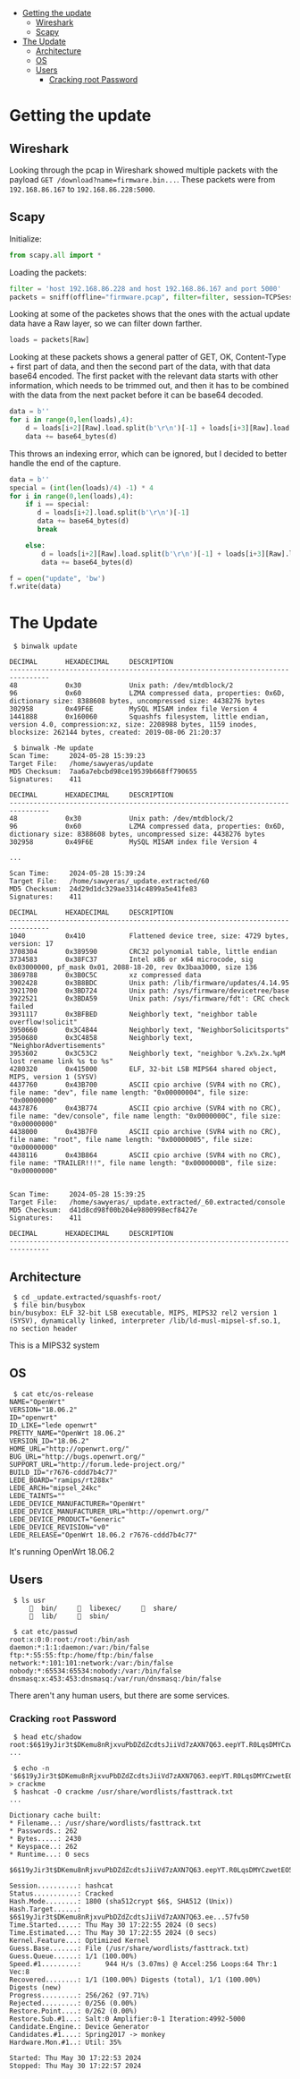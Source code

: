 - [Getting the update](#getting-the-update)
  - [Wireshark](#wireshark)
  - [Scapy](#scapy)
- [The Update](#the-update)
  - [Architecture](#architecture)
  - [OS](#os)
  - [Users](#users)
    - [Cracking root Password](#cracking-root-password)

# Getting the update
## Wireshark
Looking through the pcap in Wireshark showed multiple packets with the payload `GET /download?name=firmware.bin...`.
These packets were from `192.168.86.167` to `192.168.86.228:5000`. 

## Scapy
Initialize:

```py
from scapy.all import *
```

Loading the packets:

```py
filter = 'host 192.168.86.228 and host 192.168.86.167 and port 5000'
packets = sniff(offline="firmware.pcap", filter=filter, session=TCPSession)
```

Looking at some of the packetes shows that the ones with the actual update 
data have a Raw layer, so we can filter down farther. 

```py
loads = packets[Raw]
```

Looking at these packets shows a general patter of GET, OK, Content-Type + first part of data,
and then the second part of the data, with that data base64 encoded. 
The first packet with the relevant data starts with other information, which needs to be trimmed out, and
then it has to be combined with the data from the next packet before it can be base64 decoded.

```py
data = b''
for i in range(0,len(loads),4):
    d = loads[i+2][Raw].load.split(b'\r\n')[-1] + loads[i+3][Raw].load
    data += base64_bytes(d)
```

This throws an indexing error, which can be ignored, but I decided to better handle the end of the capture.

```py
data = b''
special = (int(len(loads)/4) -1) * 4
for i in range(0,len(loads),4):
    if i == special:
       d = loads[i+2].load.split(b'\r\n')[-1]
       data += base64_bytes(d)
       break

    else:
        d = loads[i+2][Raw].load.split(b'\r\n')[-1] + loads[i+3][Raw].load
        data += base64_bytes(d)

f = open("update", 'bw')
f.write(data)

```

# The Update

```
 $ binwalk update

DECIMAL       HEXADECIMAL     DESCRIPTION
--------------------------------------------------------------------------------
48            0x30            Unix path: /dev/mtdblock/2
96            0x60            LZMA compressed data, properties: 0x6D, dictionary size: 8388608 bytes, uncompressed size: 4438276 bytes
302958        0x49F6E         MySQL MISAM index file Version 4
1441888       0x160060        Squashfs filesystem, little endian, version 4.0, compression:xz, size: 2208988 bytes, 1159 inodes, blocksize: 262144 bytes, created: 2019-08-06 21:20:37

 $ binwalk -Me update
Scan Time:     2024-05-28 15:39:23
Target File:   /home/sawyeras/update
MD5 Checksum:  7aa6a7ebcbd98ce19539b668ff790655
Signatures:    411

DECIMAL       HEXADECIMAL     DESCRIPTION
--------------------------------------------------------------------------------
48            0x30            Unix path: /dev/mtdblock/2
96            0x60            LZMA compressed data, properties: 0x6D, dictionary size: 8388608 bytes, uncompressed size: 4438276 bytes
302958        0x49F6E         MySQL MISAM index file Version 4

...

Scan Time:     2024-05-28 15:39:24
Target File:   /home/sawyeras/_update.extracted/60
MD5 Checksum:  24d29d1dc329ae3314c4899a5e41fe83
Signatures:    411

DECIMAL       HEXADECIMAL     DESCRIPTION
--------------------------------------------------------------------------------
1040          0x410           Flattened device tree, size: 4729 bytes, version: 17
3708304       0x389590        CRC32 polynomial table, little endian
3734583       0x38FC37        Intel x86 or x64 microcode, sig 0x03000000, pf_mask 0x01, 2088-18-20, rev 0x3baa3000, size 136
3869788       0x3B0C5C        xz compressed data
3902428       0x3B8BDC        Unix path: /lib/firmware/updates/4.14.95
3921700       0x3BD724        Unix path: /sys/firmware/devicetree/base
3922521       0x3BDA59        Unix path: /sys/firmware/fdt': CRC check failed
3931117       0x3BFBED        Neighborly text, "neighbor table overflow!solicit"
3950660       0x3C4844        Neighborly text, "NeighborSolicitsports"
3950680       0x3C4858        Neighborly text, "NeighborAdvertisements"
3953602       0x3C53C2        Neighborly text, "neighbor %.2x%.2x.%pM lost rename link %s to %s"
4280320       0x415000        ELF, 32-bit LSB MIPS64 shared object, MIPS, version 1 (SYSV)
4437760       0x43B700        ASCII cpio archive (SVR4 with no CRC), file name: "dev", file name length: "0x00000004", file size: "0x00000000"
4437876       0x43B774        ASCII cpio archive (SVR4 with no CRC), file name: "dev/console", file name length: "0x0000000C", file size: "0x00000000"
4438000       0x43B7F0        ASCII cpio archive (SVR4 with no CRC), file name: "root", file name length: "0x00000005", file size: "0x00000000"
4438116       0x43B864        ASCII cpio archive (SVR4 with no CRC), file name: "TRAILER!!!", file name length: "0x0000000B", file size: "0x00000000"


Scan Time:     2024-05-28 15:39:25
Target File:   /home/sawyeras/_update.extracted/_60.extracted/console
MD5 Checksum:  d41d8cd98f00b204e9800998ecf8427e
Signatures:    411

DECIMAL       HEXADECIMAL     DESCRIPTION
--------------------------------------------------------------------------------
```

## Architecture

```
 $ cd _update.extracted/squashfs-root/
 $ file bin/busybox
bin/busybox: ELF 32-bit LSB executable, MIPS, MIPS32 rel2 version 1 (SYSV), dynamically linked, interpreter /lib/ld-musl-mipsel-sf.so.1, no section header

```
This is a MIPS32 system

## OS
```
 $ cat etc/os-release
NAME="OpenWrt"
VERSION="18.06.2"
ID="openwrt"
ID_LIKE="lede openwrt"
PRETTY_NAME="OpenWrt 18.06.2"
VERSION_ID="18.06.2"
HOME_URL="http://openwrt.org/"
BUG_URL="http://bugs.openwrt.org/"
SUPPORT_URL="http://forum.lede-project.org/"
BUILD_ID="r7676-cddd7b4c77"
LEDE_BOARD="ramips/rt288x"
LEDE_ARCH="mipsel_24kc"
LEDE_TAINTS=""
LEDE_DEVICE_MANUFACTURER="OpenWrt"
LEDE_DEVICE_MANUFACTURER_URL="http://openwrt.org/"
LEDE_DEVICE_PRODUCT="Generic"
LEDE_DEVICE_REVISION="v0"
LEDE_RELEASE="OpenWrt 18.06.2 r7676-cddd7b4c77"
```

It's running OpenWrt 18.06.2

## Users
```
 $ ls usr
       bin/       libexec/       share/
       lib/       sbin/

 $ cat etc/passwd
root:x:0:0:root:/root:/bin/ash
daemon:*:1:1:daemon:/var:/bin/false
ftp:*:55:55:ftp:/home/ftp:/bin/false
network:*:101:101:network:/var:/bin/false
nobody:*:65534:65534:nobody:/var:/bin/false
dnsmasq:x:453:453:dnsmasq:/var/run/dnsmasq:/bin/false
```

There aren't any human users, but there are some services.

### Cracking `root` Password
```
 $ head etc/shadow
root:$6$19yJir3t$DKemu8nRjxvuPbDZdZcdtsJiiVd7zAXN7Q63.eepYT.R0LqsDMYCzwetEO58sPROWiVfhY1Aeu3O3awr57fv50:17994:0:99999:7:::
...

 $ echo -n '$6$19yJir3t$DKemu8nRjxvuPbDZdZcdtsJiiVd7zAXN7Q63.eepYT.R0LqsDMYCzwetEO58sPROWiVfhY1Aeu3O3awr57fv50' > crackme
 $ hashcat -O crackme /usr/share/wordlists/fasttrack.txt
...

Dictionary cache built:
* Filename..: /usr/share/wordlists/fasttrack.txt
* Passwords.: 262
* Bytes.....: 2430
* Keyspace..: 262
* Runtime...: 0 secs

$6$19yJir3t$DKemu8nRjxvuPbDZdZcdtsJiiVd7zAXN7Q63.eepYT.R0LqsDMYCzwetEO58sPROWiVfhY1Aeu3O3awr57fv50:P@55w0rd!

Session..........: hashcat
Status...........: Cracked
Hash.Mode........: 1800 (sha512crypt $6$, SHA512 (Unix))
Hash.Target......: $6$19yJir3t$DKemu8nRjxvuPbDZdZcdtsJiiVd7zAXN7Q63.ee...57fv50
Time.Started.....: Thu May 30 17:22:55 2024 (0 secs)
Time.Estimated...: Thu May 30 17:22:55 2024 (0 secs)
Kernel.Feature...: Optimized Kernel
Guess.Base.......: File (/usr/share/wordlists/fasttrack.txt)
Guess.Queue......: 1/1 (100.00%)
Speed.#1.........:      944 H/s (3.07ms) @ Accel:256 Loops:64 Thr:1 Vec:8
Recovered........: 1/1 (100.00%) Digests (total), 1/1 (100.00%) Digests (new)
Progress.........: 256/262 (97.71%)
Rejected.........: 0/256 (0.00%)
Restore.Point....: 0/262 (0.00%)
Restore.Sub.#1...: Salt:0 Amplifier:0-1 Iteration:4992-5000
Candidate.Engine.: Device Generator
Candidates.#1....: Spring2017 -> monkey
Hardware.Mon.#1..: Util: 35%

Started: Thu May 30 17:22:53 2024
Stopped: Thu May 30 17:22:57 2024
```
